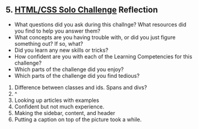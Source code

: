 ## 5. [HTML/CSS Solo Challenge](5_HTML_CSS_solo_challenge/readme.md) Reflection

* What questions did you ask during this challnge? What resources did you find to help you answer them?  
* What concepts are you having trouble with, or did you just figure something out? If so, what?  
* Did you learn any new skills or tricks?
* How confident are you with each of the Learning Competencies for this challenge? 
* Which parts of the challenge did you enjoy?
* Which parts of the challenge did you find tedious?

<!-- Add your reflection here. Remove the comment markers -->

1. Difference between classes and ids. Spans and divs?
2. ^
3. Looking up articles with examples
4. Confident but not much experience.
5. Making the sidebar, content, and header
6. Putting a caption on top of the picture took a while.